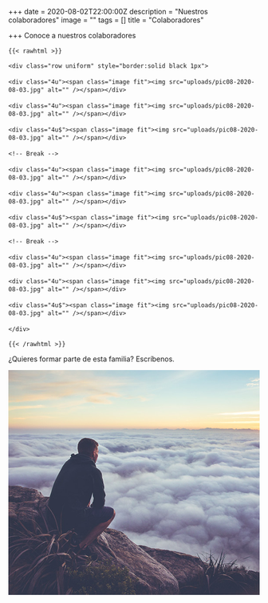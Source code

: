 +++
date = 2020-08-02T22:00:00Z
description = "Nuestros colaboradores"
image = ""
tags = []
title = "Colaboradores"

+++
Conoce a nuestros colaboradores

    {{< rawhtml >}}

<div class="box alt">

    <div class="row uniform" style="border:solid black 1px">
    
    <div class="4u"><span class="image fit"><img src="uploads/pic08-2020-08-03.jpg" alt="" /></span></div>
    
    <div class="4u"><span class="image fit"><img src="uploads/pic08-2020-08-03.jpg" alt="" /></span></div>
    
    <div class="4u$"><span class="image fit"><img src="uploads/pic08-2020-08-03.jpg" alt="" /></span></div>
    
    <!-- Break -->
    
    <div class="4u"><span class="image fit"><img src="uploads/pic08-2020-08-03.jpg" alt="" /></span></div>
    
    <div class="4u"><span class="image fit"><img src="uploads/pic08-2020-08-03.jpg" alt="" /></span></div>
    
    <div class="4u$"><span class="image fit"><img src="uploads/pic08-2020-08-03.jpg" alt="" /></span></div>
    
    <!-- Break -->
    
    <div class="4u"><span class="image fit"><img src="uploads/pic08-2020-08-03.jpg" alt="" /></span></div>
    
    <div class="4u"><span class="image fit"><img src="uploads/pic08-2020-08-03.jpg" alt="" /></span></div>
    
    <div class="4u$"><span class="image fit"><img src="uploads/pic08-2020-08-03.jpg" alt="" /></span></div>
    
    </div>

</div>

    {{< /rawhtml >}}

¿Quieres formar parte de esta familia? Escríbenos.

![](/uploads/pic08-2020-08-03.jpg)